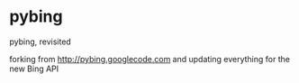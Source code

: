 pybing
======

pybing, revisited

forking from http://pybing.googlecode.com
and updating everything for the new Bing API
